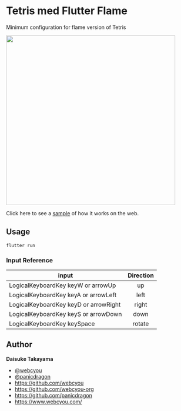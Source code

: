 # Tetris med Flutter Flame

Minimum configuration for flame version of Tetris

<img width="460" src="https://github.com/flame-games/tetris/assets/1584153/f66d1bfc-3bf8-4bdd-9f9f-9409fc7000f8">

Click here to see a [sample](https://flame-games.github.io/tetris/) of how it works on the web.
## Usage

```
flutter run
```

### Input Reference

| input | Direction |
| -------------- |:------------:|
| LogicalKeyboardKey keyW or arrowUp | up    |
| LogicalKeyboardKey keyA or arrowLeft | left  |
| LogicalKeyboardKey keyD or arrowRight | right |
| LogicalKeyboardKey keyS or arrowDown | down  |
| LogicalKeyboardKey keySpace | rotate  |

## Author

**Daisuke Takayama**

-   [@webcyou](https://twitter.com/webcyou)
-   [@panicdragon](https://twitter.com/panicdragon)
-   <https://github.com/webcyou>
-   <https://github.com/webcyou-org>
-   <https://github.com/panicdragon>
-   <https://www.webcyou.com/>

